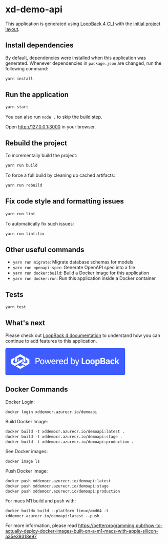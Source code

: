 # xd-demo-api

This application is generated using [LoopBack 4 CLI](https://loopback.io/doc/en/lb4/Command-line-interface.html) with the
[initial project layout](https://loopback.io/doc/en/lb4/Loopback-application-layout.html).

## Install dependencies

By default, dependencies were installed when this application was generated.
Whenever dependencies in `package.json` are changed, run the following command:

```sh
yarn install
```

## Run the application

```sh
yarn start
```

You can also run `node .` to skip the build step.

Open http://127.0.0.1:3000 in your browser.

## Rebuild the project

To incrementally build the project:

```sh
yarn run build
```

To force a full build by cleaning up cached artifacts:

```sh
yarn run rebuild
```

## Fix code style and formatting issues

```sh
yarn run lint
```

To automatically fix such issues:

```sh
yarn run lint:fix
```

## Other useful commands

- `yarn run migrate`: Migrate database schemas for models
- `yarn run openapi-spec`: Generate OpenAPI spec into a file
- `yarn run docker:build`: Build a Docker image for this application
- `yarn run docker:run`: Run this application inside a Docker container

## Tests

```sh
yarn test
```

## What's next

Please check out [LoopBack 4 documentation](https://loopback.io/doc/en/lb4/) to
understand how you can continue to add features to this application.

[![LoopBack](https://github.com/loopbackio/loopback-next/raw/master/docs/site/imgs/branding/Powered-by-LoopBack-Badge-(blue)-@2x.png)](http://loopback.io/)

## Docker Commands

Docker Login:

```
docker login xddemocr.azurecr.io/demoapi
```

Build Docker Image:

```
docker build -t xddemocr.azurecr.io/demoapi:latest .
docker build -t xddemocr.azurecr.io/demoapi:stage .
docker build -t xddemocr.azurecr.io/demoapi:production .
```

See Docker images:

```
docker image ls
```

Push Docker image:

```
docker push xddemocr.azurecr.io/demoapi:latest
docker push xddemocr.azurecr.io/demoapi:stage
docker push xddemocr.azurecr.io/demoapi:production
```

For macs M1 build and push with:

```
docker buildx build --platform linux/amd64 -t xddemocr.azurecr.io/demoapi:latest --push .
```

For more information, please read https://betterprogramming.pub/how-to-actually-deploy-docker-images-built-on-a-m1-macs-with-apple-silicon-a35e39318e97
